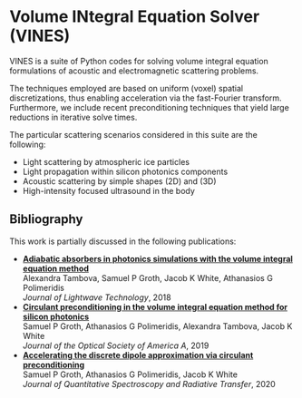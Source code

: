 # **V**olume **IN**tegral **E**quation **S**olver (**VINES**) 

VINES is a suite of Python codes for solving volume integral equation formulations of acoustic and electromagnetic scattering problems.

The techniques employed are based on uniform (voxel) spatial discretizations, thus enabling acceleration via the fast-Fourier transform. Furthermore, we include recent preconditioning techniques that yield large reductions in iterative solve times.

The particular scattering scenarios considered in this suite are the following:

* Light scattering by atmospheric ice particles
* Light propagation within silicon photonics components
* Acoustic scattering by simple shapes (2D) and (3D)
* High-intensity focused ultrasound in the body

## Bibliography
This work is partially discussed in the following publications:
* [**Adiabatic absorbers in photonics simulations with the volume integral equation method**](https://ieeexplore.ieee.org/abstract/document/8369129)<br>
Alexandra Tambova, Samuel P Groth, Jacob K White, Athanasios G Polimeridis<br>
*Journal of Lightwave Technology*, 2018
* [**Circulant preconditioning in the volume integral equation method for silicon photonics**](https://www.osapublishing.org/abstract.cfm?uri=josaa-36-6-1079)<br>
Samuel P Groth, Athanasios G Polimeridis, Alexandra Tambova, Jacob K White<br>
*Journal of the Optical Society of America A*, 2019
* [**Accelerating the discrete dipole approximation via circulant preconditioning**](https://www.sciencedirect.com/science/article/pii/S0022407319302080)<br>
Samuel P Groth, Athanasios G Polimeridis, Jacob K White<br>
*Journal of Quantitative Spectroscopy and Radiative Transfer*, 2020


